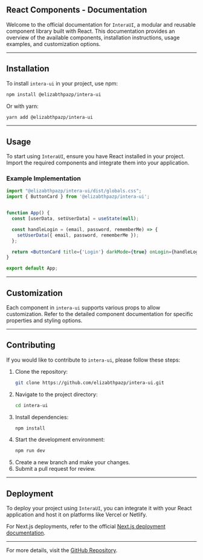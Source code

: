 ## React Components - Documentation

Welcome to the official documentation for `InteraUI`, a modular and reusable component library built with React. This documentation provides an overview of the available components, installation instructions, usage examples, and customization options.

---

## Installation

To install `intera-ui` in your project, use npm:

```bash
npm install @elizabthpazp/intera-ui
```

Or with yarn:

```bash
yarn add @elizabthpazp/intera-ui
```

---

## Usage

To start using `InteraUI`, ensure you have React installed in your project. Import the required components and integrate them into your application.

### Example Implementation

```jsx
import "@elizabthpazp/intera-ui/dist/globals.css";
import { ButtonCard } from '@elizabthpazp/intera-ui';


function App() {
  const [userData, setUserData] = useState(null);

  const handleLogin = (email, password, rememberMe) => {
    setUserData({ email, password, rememberMe }); 
  };

  return <ButtonCard title={'Login'} darkMode={true} onLogin={handleLogin}></ButtonCard>;
}

export default App;
```

---

## Customization

Each component in `intera-ui` supports various props to allow customization. Refer to the detailed component documentation for specific properties and styling options.

---

## Contributing

If you would like to contribute to `intera-ui`, please follow these steps:

1. Clone the repository:
   ```bash
   git clone https://github.com/elizabthpazp/intera-ui.git
   ```
2. Navigate to the project directory:
   ```bash
   cd intera-ui
   ```
3. Install dependencies:
   ```bash
   npm install
   ```
4. Start the development environment:
   ```bash
   npm run dev
   ```
5. Create a new branch and make your changes.
6. Submit a pull request for review.

---

## Deployment

To deploy your project using `InteraUI`, you can integrate it with your React application and host it on platforms like Vercel or Netlify.

For Next.js deployments, refer to the official [Next.js deployment documentation](https://nextjs.org/docs/deployment).

---

For more details, visit the [GitHub Repository](https://github.com/elizabthpazp/intera-ui).
